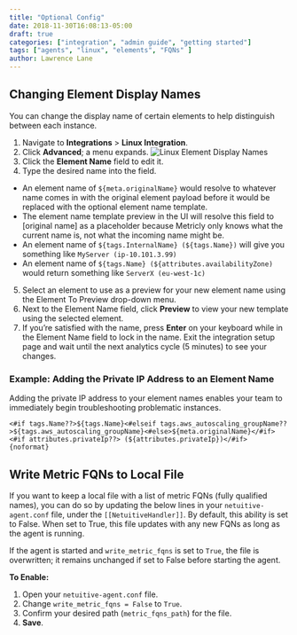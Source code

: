 ```yaml
---
title: "Optional Config"
date: 2018-11-30T16:08:13-05:00
draft: true
categories: ["integration", "admin guide", "getting started"]
tags: ["agents", "linux", "elements", "FQNs" ]
author: Lawrence Lane
---
```


## Changing Element Display Names
You can change the display name of certain elements to help distinguish between each instance.

1. Navigate to **Integrations** > **Linux Integration**.
2. Click **Advanced**; a menu expands.
![Linux Element Display Names](/images/LINUX-optional-config/linux-element-display-names.png)
3. Click the **Element Name** field to edit it.
4. Type the desired name into the field.
  - An element name of ``${meta.originalName}`` would resolve to whatever name comes in with the original element payload before it would be replaced with the optional element name template.
  - The element name template preview in the UI will resolve this field to [original name] as a placeholder because Metricly only knows what the current name is, not what the incoming name might be.
  - An element name of ``${tags.InternalName} (${tags.Name})`` will give you something like `MyServer (ip-10.101.3.99)`
  - An element name of ``${tags.Name} (${attributes.availabilityZone)`` would return something like `ServerX (eu-west-1c)`
5. Select an element to use as a preview for your new element name using the Element To Preview drop-down menu.
6. Next to the Element Name field, click **Preview** to view your new template using the selected element.
7. If you’re satisfied with the name, press **Enter** on your keyboard while in the Element Name field to lock in the name. Exit the integration setup page and wait until the next analytics cycle (5 minutes) to see your changes.

### Example: Adding the Private IP Address to an Element Name
Adding the private IP address to your element names enables your team to immediately begin troubleshooting problematic instances.

```
<#if tags.Name??>${tags.Name}<#elseif tags.aws_autoscaling_groupName??>${tags.aws_autoscaling_groupName}<#else>${meta.originalName}</#if><#if attributes.privateIp??> (${attributes.privateIp})</#if>
{noformat}
```
## Write Metric FQNs to Local File
If you want to keep a local file with a list of metric FQNs (fully qualified names), you can do so by updating the below lines in your `netuitive-agent.conf` file, under the ``[[NetuitiveHandler]]``. By default, this ability is set to False. When set to True, this file updates with any new FQNs as long as the agent is running.

If the agent is started and `write_metric_fqns` is set to `True`, the file is overwritten; it remains unchanged if set to False before starting the agent.

**To Enable:**  

1. Open your `netuitive-agent.conf` file.  
2. Change `write_metric_fqns = False` to `True`.  
3. Confirm your desired path (`metric_fqns_path`) for the file.  
4. **Save**.  
